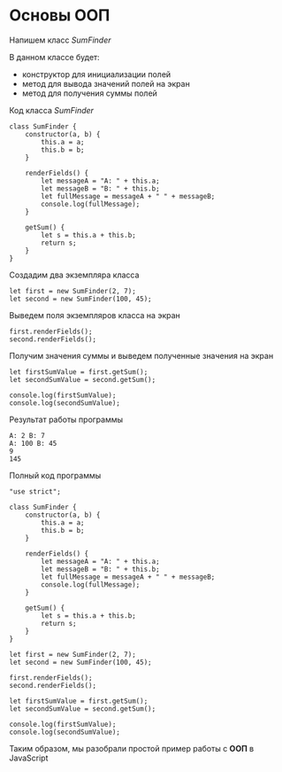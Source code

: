 # Основы ООП

Напишем класс *SumFinder*

В данном классе будет:

* конструктор для инициализации полей
* метод для вывода значений полей на экран
* метод для получения суммы полей

Код класса *SumFinder*

```
class SumFinder {
    constructor(a, b) {
        this.a = a;
        this.b = b;
    }

    renderFields() {
        let messageA = "A: " + this.a;
        let messageB = "B: " + this.b;
        let fullMessage = messageA + " " + messageB;
        console.log(fullMessage);
    }

    getSum() {
        let s = this.a + this.b;
        return s;
    }
}
```

Создадим два экземпляра класса

```
let first = new SumFinder(2, 7);
let second = new SumFinder(100, 45);
```

Выведем поля экземпляров класса на экран

```
first.renderFields();
second.renderFields();
```

Получим значения суммы и выведем полученные значения на экран

```
let firstSumValue = first.getSum();
let secondSumValue = second.getSum();

console.log(firstSumValue);
console.log(secondSumValue);
```

Результат работы программы

```
A: 2 B: 7
A: 100 B: 45
9
145
```

Полный код программы

```
"use strict";

class SumFinder {
    constructor(a, b) {
        this.a = a;
        this.b = b;
    }

    renderFields() {
        let messageA = "A: " + this.a;
        let messageB = "B: " + this.b;
        let fullMessage = messageA + " " + messageB;
        console.log(fullMessage);
    }

    getSum() {
        let s = this.a + this.b;
        return s;
    }
}

let first = new SumFinder(2, 7);
let second = new SumFinder(100, 45);

first.renderFields();
second.renderFields();

let firstSumValue = first.getSum();
let secondSumValue = second.getSum();

console.log(firstSumValue);
console.log(secondSumValue);
```

Таким образом, мы разобрали простой пример работы с **ООП** в JavaScript

